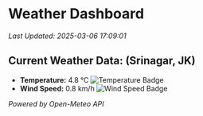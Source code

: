 
# Weather Dashboard

_Last Updated: 2025-03-06 17:09:01_

## Current Weather Data: (Srinagar, JK)
- **Temperature:** 4.8 °C ![Temperature Badge](https://img.shields.io/badge/Temperature-Low%20Temp-blue)
- **Wind Speed:** 0.8 km/h ![Wind Speed Badge](https://img.shields.io/badge/Wind%20Speed-Light%20Wind-blue)

*Powered by Open-Meteo API*
